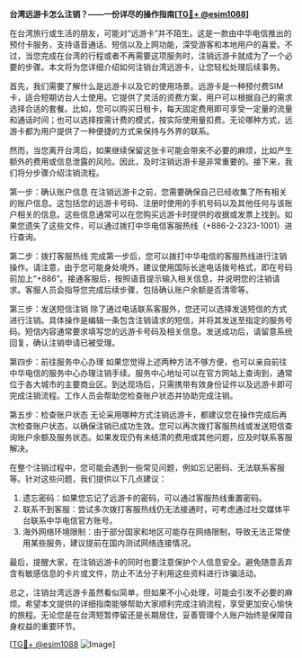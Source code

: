 **台湾远游卡怎么注销？——一份详尽的操作指南[[TG💪+ @esim1088](https://t.me/s/esim1088)]**

在台湾旅行或生活的朋友，可能对“远游卡”并不陌生。这是一款由中华电信推出的预付卡服务，支持语音通话、短信以及上网功能，深受游客和本地用户的喜爱。不过，当您完成在台湾的行程或者不再需要这项服务时，注销远游卡就成为了一个必要的步骤。本文将为您详细介绍如何注销台湾远游卡，让您轻松处理后续事务。

首先，我们需要了解什么是远游卡以及它的使用场景。远游卡是一种预付费SIM卡，适合短期访台人士使用。它提供了灵活的资费方案，用户可以根据自己的需求选择合适的套餐。比如，您可以购买日租卡，每天固定费用即可享受一定量的流量和通话时间；也可以选择按需计费的模式，按实际使用量扣费。无论哪种方式，远游卡都为用户提供了一种便捷的方式来保持与外界的联系。

然而，当您离开台湾后，如果继续保留这张卡可能会带来不必要的麻烦，比如产生额外的费用或信息泄露的风险。因此，及时注销远游卡是非常重要的。接下来，我们将分步骤介绍注销流程。

第一步：确认账户信息
在注销远游卡之前，您需要确保自己已经收集了所有相关的账户信息。这包括您的远游卡号码、注册时使用的手机号码以及其他任何与该账户相关的信息。这些信息通常可以在您购买远游卡时提供的收据或发票上找到。如果您遗失了这些文件，可以通过拨打中华电信客服热线（+886-2-2323-1001）进行查询。

第二步：拨打客服热线
完成第一步后，您可以拨打中华电信的客服热线进行注销操作。请注意，由于您可能身处境外，建议使用国际长途电话拨号格式，即在号码前加上“+886”。接通客服后，按照语音提示输入相关信息，并说明您的注销请求。客服人员会指导您完成后续步骤，包括确认账户余额是否清零等。

第三步：发送短信注销
除了通过电话联系客服外，您还可以选择发送短信的方式进行注销。具体操作是编辑一条包含注销请求的短信，并将其发送至指定的服务号码。短信内容通常要求填写您的远游卡号码及相关信息。发送成功后，请留意系统回复，确认注销申请已被受理。

第四步：前往服务中心办理
如果您觉得上述两种方法不够方便，也可以亲自前往中华电信的服务中心办理注销手续。服务中心地址可以在官方网站上查询到，通常位于各大城市的主要商业区。到达现场后，只需携带有效身份证件以及远游卡即可完成注销流程。工作人员会帮助您检查账户状态并协助完成注销。

第五步：检查账户状态
无论采用哪种方式注销远游卡，都建议您在操作完成后再次检查账户状态，以确保注销已成功生效。您可以再次拨打客服热线或发送短信查询账户余额及服务状态。如果发现仍有未结清的费用或其他问题，应及时联系客服解决。

在整个注销过程中，您可能会遇到一些常见问题，例如忘记密码、无法联系客服等。针对这些问题，我们提供以下几点建议：

1. 遗忘密码：如果您忘记了远游卡的密码，可以通过客服热线重置密码。
2. 联系不到客服：尝试多次拨打客服热线仍无法接通时，可考虑通过社交媒体平台联系中华电信官方账号。
3. 海外网络环境限制：由于部分国家和地区可能存在网络限制，导致无法正常使用某些服务，建议提前在国内测试网络连接情况。

最后，提醒大家，在注销远游卡的同时也要注意保护个人信息安全。避免随意丢弃含有敏感信息的卡片或文件，防止不法分子利用这些资料进行诈骗活动。

总之，注销台湾远游卡虽然看似简单，但如果不小心处理，可能会引发不必要的麻烦。希望本文提供的详细指南能够帮助大家顺利完成注销流程，享受更加安心愉快的旅程。无论您是在台湾短暂停留还是长期居住，妥善管理个人账户始终是保障自身权益的重要环节。

[[TG💪+ @esim1088](https://t.me/s/esim1088) ![Image](https://i.postimg.cc/4NQfJmqS/Snipaste-2025-05-13-00-14-12.png)]